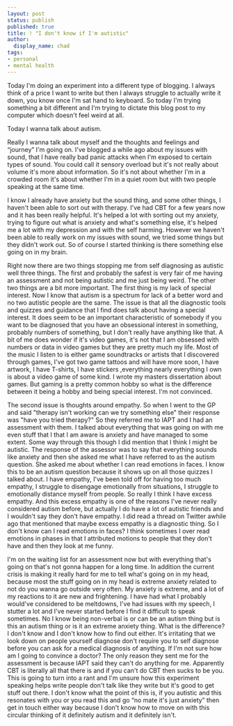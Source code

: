 ```yaml
---
layout: post
status: publish
published: true
title: ! "I don't know if I'm autistic"
author:
  display_name: chad
tags:
- personal
- mental health
---
```


Today I'm doing an experiment into a different type of blogging. I always think of a price I want to write but then I always struggle to actually write it down, you know once I'm sat hand to keyboard. So today I'm trying something a bit different and I'm trying to dictate this blog post to my computer which doesn't feel weird at all.

Today I wanna talk about autism.

<!--more-->

Really I wanna talk about myself and the thoughts and feelings and “journey” I'm going on. I've blogged a while ago about my issues with sound, that I have really bad panic attacks when I'm exposed to certain types of sound. You could call it sensory overload but it's not really about volume it's more about information. So it's not about whether I'm in a crowded room it's about whether I'm in a quiet room but with two people speaking at the same time.

I know I already have anxiety but the sound thing, and some other things, I haven't been able to sort out with therapy. I've had CBT for a few years now and it has been really helpful. It's helped a lot with sorting out my anxiety, trying to figure out what is anxiety and what's something else, it's helped me a lot with my depression and with the self harming. However we haven't been able to really work on my issues with sound, we tried some things but they didn't work out. So of course I started thinking is there something else going on in my brain.

Right now there are two things stopping me from self diagnosing as autistic well three things. The first and probably the safest is very fair of me having an assessment and not being autistic and me just being weird. The other two things are a bit more important. The first thing is my lack of special interest. Now I know that autism is a spectrum for lack of a better word and no two autistic people are the same. The issue is that all the diagnostic tools and quizzes and guidance that I find does talk about having a special interest. It does seem to be an important characteristic of somebody if you want to be diagnosed that you have an obsessional interest in something, probably numbers of something, but I don't really have anything like that. A bit of me does wonder if it's video games, it's not that I am obsessed with numbers or data in video games but they are pretty much my life. Most of the music I listen to is either game soundtracks or artists that I discovered through games, I've got two game tattoos and will have more soon, I have artwork, I have T-shirts, I have stickers ,everything nearly everything I own
is about a video game of some kind. I wrote my masters dissertation about games. But gaming is a pretty common hobby so what is the difference between it being a hobby and being special interest. I'm not convinced.

The second issue is thoughts around empathy. So when I went to the GP and said "therapy isn't working can we try something else" their response was "have you tried therapy?" So they referred me to IAPT and I had an assessment with them. I talked about everything that was going on with me even stuff that I that I am aware is anxiety and have managed to some extent. Some way through this though I did mention that I think I might be autistic. The response of the assessor was to say that everything sounds like anxiety and then she asked me what I have referred to as the autism question. She asked me about whether I can read emotions in faces. I know this to be an autism question because it shows up on all those quizzes I talked about. I have empathy, I've been told off for having too much empathy, I struggle to disengage emotionally from situations, I struggle to emotionally distance myself from people. So really I think I have excess empathy. And this excess empathy is one of the reasons I've never really considered autism before, but actually I do have a lot of autistic friends and I wouldn't say they don't have empathy. I did read a thread on Twitter awhile ago that mentioned that maybe excess empathy is a diagnostic thing. So I don't know can I read emotions in faces? I think sometimes I over read emotions in phases in that I attributed motions to people that they don't have and then they look at me funny.

I'm on the waiting list for an assessment now but with everything that's going on that's not gonna happen for a long time. In addition the current crisis is making it really hard for me to tell what's going on in my head, because most the stuff going on in my head is extreme anxiety related to not do you wanna go outside very often. My anxiety is extreme, and a lot of my reactions to it are new and frightening. I have had what I probably would've considered to be meltdowns, I've had issues with my speech, I stutter a lot and I've never started before I find it difficult to speak sometimes. No I know being non-verbal is or can be an autism thing but is this an autism thing or is it an extreme anxiety thing. What is the difference? I don't know and I don't know how to find out either. It's irritating that we look down on people yourself diagnose don't require you to self diagnose before you can ask for a medical diagnosis of anything. If I'm not sure how am I going to convince a doctor? The only reason they sent me for the assessment is because IAPT said they can't do anything for me. Apparently CBT is literally all that there is and if you can't do CBT then sucks to be you. This is going to turn into a rant and I'm unsure how this experiment speaking helps write people don't talk like they write but it's good to get stuff out there. I don't know what the point of this is, if you autistic and this resonates with you or you read this and go “no mate it's just anxiety” then get in touch either way because I don't know how to move on with this circular thinking of it definitely autism and it definitely isn't.
